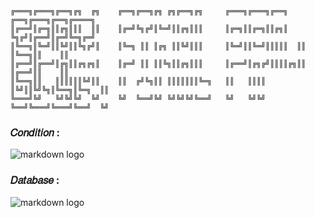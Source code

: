     ╔═══╗╔═══╗╔══╗╔╗  ╔╗    ╔══╗╔══╗╔╗ ╔╗╔══╗╔╗     ╔═══╗╔═══╗╔══╗ ╔══╗╔═══╗╔══╗╔════╗
    ║╔══╝║╔═╗║║╔╗║║║  ║║    ║╔═╝╚╗╔╝║╚═╝║║╔╗║║║     ║╔═╗║║╔═╗║║╔╗║ ╚╗╔╝║╔══╝║╔═╝╚═╗╔═╝
    ║╚══╗║╚═╝║║╚╝║║╚╗╔╝║    ║╚═╗ ║║ ║╔╗ ║║╚╝║║║     ║╚═╝║║╚═╝║║║║║  ║║ ║╚══╗║║    ║║
    ║╔══╝║╔══╝║╔╗║║╔╗╔╗║    ║╔═╝ ║║ ║║╚╗║║╔╗║║║     ║╔══╝║╔╗╔╝║║║║╔╗║║ ║╔══╝║║    ║║
    ║╚══╗║║   ║║║║║║╚╝║║    ║║  ╔╝╚╗║║ ║║║║║║║╚═╗   ║║   ║║║║ ║╚╝║║╚╝╚╗║╚══╗║╚═╗  ║║
    ╚═══╝╚╝   ╚╝╚╝╚╝  ╚╝    ╚╝  ╚══╝╚╝ ╚╝╚╝╚╝╚══╝   ╚╝   ╚╝╚╝ ╚══╝╚═══╝╚═══╝╚══╝  ╚╝


### 𝐶𝑜𝑛𝑑𝑖𝑡𝑖𝑜𝑛 : 
![markdown logo](https://sun9-44.userapi.com/impg/dx1j1gZrSXx6Vj6QfuQ4PiJN64c8uHrdrYjRkQ/yaE1AurPwDY.jpg?size=876x128&quality=96&sign=60dc8a05d842642f6c646b7c908341cb&type=album)

### 𝐷𝑎𝑡𝑎𝑏𝑎𝑠𝑒 :

![markdown logo](https://sun9-6.userapi.com/impg/IO4jLvEznlacdtsd6Ihcl3w9w-xpwF5Y1KyMlg/SyIoiSrYFjE.jpg?size=1710x1044&quality=96&sign=301e64745499cfadce72191b78e0a78d&type=album)
